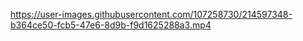 https://user-images.githubusercontent.com/107258730/214597348-b364ce50-fcb5-47e6-8d9b-f9d1625288a3.mp4
